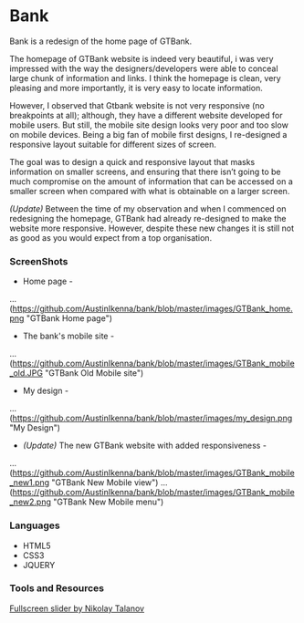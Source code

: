 # Bank

Bank is a redesign of the home page of GTBank.

The homepage of GTBank website is indeed very beautiful, i was very impressed with the way the designers/developers were able to conceal large chunk of information and links. I think the homepage is clean, very pleasing and more importantly, it is very easy to locate information. 

However, I observed that Gtbank website is not very responsive (no breakpoints at all); although, they have a different website developed for mobile users. But still, the mobile site design looks very poor and too slow on mobile devices. Being a big fan of mobile first designs, I re-designed a responsive layout suitable for different sizes of screen. 

The goal was to design a quick and responsive layout that masks information on smaller screens, and ensuring that there isn’t going to be much compromise on the amount of information that can be accessed on a smaller screen when compared with what is obtainable on a larger screen.

_(Update)_ Between the time of my observation and when I commenced on redesigning the homepage, GTBank had already re-designed to make the website more responsive. However, despite these new changes it is still not as good as you would expect from a top organisation.

### ScreenShots
* Home page - 

...(https://github.com/AustinIkenna/bank/blob/master/images/GTBank_home.png "GTBank Home page")
* The bank's mobile site - 

...(https://github.com/AustinIkenna/bank/blob/master/images/GTBank_mobile_old.JPG "GTBank Old Mobile site")
* My design - 

...(https://github.com/AustinIkenna/bank/blob/master/images/my_design.png "My Design")
* _(Update)_ The new GTBank website with added responsiveness - 

...(https://github.com/AustinIkenna/bank/blob/master/images/GTBank_mobile_new1.png "GTBank New Mobile view") 
...(https://github.com/AustinIkenna/bank/blob/master/images/GTBank_mobile_new2.png "GTBank New Mobile menu")

### Languages
* HTML5
* CSS3
* JQUERY

### Tools and Resources
[Fullscreen slider by Nikolay Talanov](https://codepen.io/suez/pen/ByvKXE)

